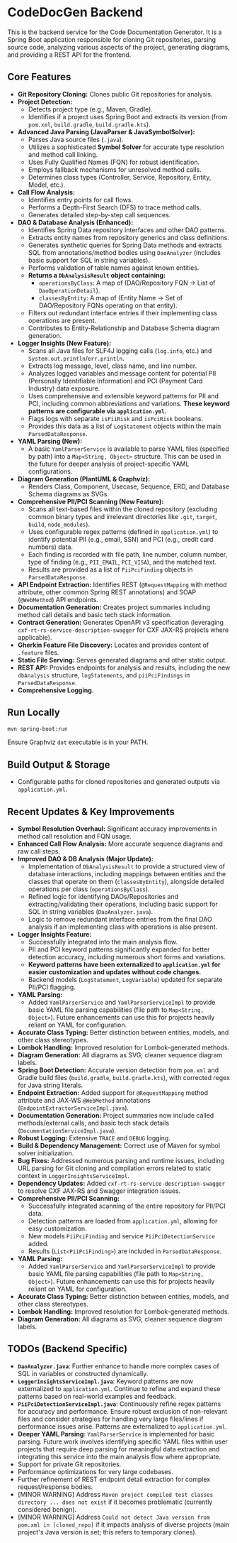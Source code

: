 # CodeDocGen Backend

This is the backend service for the Code Documentation Generator. It is a Spring Boot application responsible for cloning Git repositories, parsing source code, analyzing various aspects of the project, generating diagrams, and providing a REST API for the frontend.

## Core Features

-   **Git Repository Cloning:** Clones public Git repositories for analysis.
-   **Project Detection:**
    -   Detects project type (e.g., Maven, Gradle).
    -   Identifies if a project uses Spring Boot and extracts its version (from `pom.xml`, `build.gradle`, `build.gradle.kts`).
-   **Advanced Java Parsing (JavaParser & JavaSymbolSolver):**
    -   Parses Java source files (`.java`).
    -   Utilizes a sophisticated **Symbol Solver** for accurate type resolution and method call linking.
    -   Uses Fully Qualified Names (FQN) for robust identification.
    -   Employs fallback mechanisms for unresolved method calls.
    -   Determines class types (Controller, Service, Repository, Entity, Model, etc.).
-   **Call Flow Analysis:**
    -   Identifies entry points for call flows.
    -   Performs a Depth-First Search (DFS) to trace method calls.
    -   Generates detailed step-by-step call sequences.
-   **DAO & Database Analysis (Enhanced):**
    -   Identifies Spring Data repository interfaces and other DAO patterns.
    *   Extracts entity names from repository generics and class definitions.
    *   Generates synthetic queries for Spring Data methods and extracts SQL from annotations/method bodies using `DaoAnalyzer` (includes basic support for SQL in string variables).
    *   Performs validation of table names against known entities.
    *   **Returns a `DbAnalysisResult` object containing:**
        *   `operationsByClass`: A map of (DAO/Repository FQN -> List of `DaoOperationDetail`).
        *   `classesByEntity`: A map of (Entity Name -> Set of DAO/Repository FQNs operating on that entity).
    *   Filters out redundant interface entries if their implementing class operations are present.
    *   Contributes to Entity-Relationship and Database Schema diagram generation.
-   **Logger Insights (New Feature):**
    *   Scans all Java files for SLF4J logging calls (`log.info`, etc.) and `System.out.println`/`err.println`.
    *   Extracts log message, level, class name, and line number.
    *   Analyzes logged variables and message content for potential PII (Personally Identifiable Information) and PCI (Payment Card Industry) data exposure.
    *   Uses comprehensive and extensible keyword patterns for PII and PCI, including common abbreviations and variations. **These keyword patterns are configurable via `application.yml`.**
    *   Flags logs with separate `isPiiRisk` and `isPciRisk` booleans.
    *   Provides this data as a list of `LogStatement` objects within the main `ParsedDataResponse`.
-   **YAML Parsing (New):**
    *   A basic `YamlParserService` is available to parse YAML files (specified by path) into a `Map<String, Object>` structure. This can be used in the future for deeper analysis of project-specific YAML configurations.
-   **Diagram Generation (PlantUML & Graphviz):**
    -   Renders Class, Component, Usecase, Sequence, ERD, and Database Schema diagrams as SVGs.
-   **Comprehensive PII/PCI Scanning (New Feature):**
    *   Scans all text-based files within the cloned repository (excluding common binary types and irrelevant directories like `.git`, `target`, `build`, `node_modules`).
    *   Uses configurable regex patterns (defined in `application.yml`) to identify potential PII (e.g., email, SSN) and PCI (e.g., credit card numbers) data.
    *   Each finding is recorded with file path, line number, column number, type of finding (e.g., `PII_EMAIL`, `PCI_VISA`), and the matched text.
    *   Results are provided as a list of `PiiPciFinding` objects in `ParsedDataResponse`.
-   **API Endpoint Extraction:** Identifies REST (`@RequestMapping` with method attribute, other common Spring REST annotations) and SOAP (`@WebMethod`) API endpoints.
-   **Documentation Generation:** Creates project summaries including method call details and basic tech stack information.
-   **Contract Generation:** Generates OpenAPI v3 specification (leveraging `cxf-rt-rs-service-description-swagger` for CXF JAX-RS projects where applicable).
-   **Gherkin Feature File Discovery:** Locates and provides content of `.feature` files.
-   **Static File Serving:** Serves generated diagrams and other static output.
-   **REST API:** Provides endpoints for analysis and results, including the new `dbAnalysis` structure, `logStatements`, and `piiPciFindings` in `ParsedDataResponse`.
-   **Comprehensive Logging.**

## Run Locally

```bash
mvn spring-boot:run
```
Ensure Graphviz `dot` executable is in your PATH.

## Build Output & Storage

-   Configurable paths for cloned repositories and generated outputs via `application.yml`.

## Recent Updates & Key Improvements

-   **Symbol Resolution Overhaul:** Significant accuracy improvements in method call resolution and FQN usage.
-   **Enhanced Call Flow Analysis:** More accurate sequence diagrams and raw call steps.
-   **Improved DAO & DB Analysis (Major Update):**
    *   Implementation of `DbAnalysisResult` to provide a structured view of database interactions, including mappings between entities and the classes that operate on them (`classesByEntity`), alongside detailed operations per class (`operationsByClass`).
    *   Refined logic for identifying DAOs/Repositories and extracting/validating their operations, including basic support for SQL in string variables (`DaoAnalyzer.java`).
    *   Logic to remove redundant interface entries from the final DAO analysis if an implementing class with operations is also present.
-   **Logger Insights Feature:**
    *   Successfully integrated into the main analysis flow.
    *   PII and PCI keyword patterns significantly expanded for better detection accuracy, including numerous short forms and variations.
    *   **Keyword patterns have been externalized to `application.yml` for easier customization and updates without code changes.**
    *   Backend models (`LogStatement`, `LogVariable`) updated for separate PII/PCI flagging.
-   **YAML Parsing:**
    *   Added `YamlParserService` and `YamlParserServiceImpl` to provide basic YAML file parsing capabilities (file path to `Map<String, Object>`). Future enhancements can use this for projects heavily reliant on YAML for configuration.
-   **Accurate Class Typing:** Better distinction between entities, models, and other class stereotypes.
-   **Lombok Handling:** Improved resolution for Lombok-generated methods.
-   **Diagram Generation:** All diagrams as SVG; cleaner sequence diagram labels.
-   **Spring Boot Detection:** Accurate version detection from `pom.xml` and Gradle build files (`build.gradle`, `build.gradle.kts`), with corrected regex for Java string literals.
-   **Endpoint Extraction:** Added support for `@RequestMapping` method attribute and JAX-WS `@WebMethod` annotations (`EndpointExtractorServiceImpl.java`).
-   **Documentation Generation:** Project summaries now include called methods/external calls, and basic tech stack details (`DocumentationServiceImpl.java`).
-   **Robust Logging:** Extensive `TRACE` and `DEBUG` logging.
-   **Build & Dependency Management:** Correct use of Maven for symbol solver initialization.
-   **Bug Fixes:** Addressed numerous parsing and runtime issues, including URL parsing for Git cloning and compilation errors related to static context in `LoggerInsightsServiceImpl`.
-   **Dependency Updates:** Added `cxf-rt-rs-service-description-swagger` to resolve CXF JAX-RS and Swagger integration issues.
-   **Comprehensive PII/PCI Scanning:**
    *   Successfully integrated scanning of the entire repository for PII/PCI data.
    *   Detection patterns are loaded from `application.yml`, allowing for easy customization.
    *   New models `PiiPciFinding` and service `PiiPciDetectionService` added.
    *   Results (`List<PiiPciFinding>`) are included in `ParsedDataResponse`.
-   **YAML Parsing:**
    *   Added `YamlParserService` and `YamlParserServiceImpl` to provide basic YAML file parsing capabilities (file path to `Map<String, Object>`). Future enhancements can use this for projects heavily reliant on YAML for configuration.
-   **Accurate Class Typing:** Better distinction between entities, models, and other class stereotypes.
-   **Lombok Handling:** Improved resolution for Lombok-generated methods.
-   **Diagram Generation:** All diagrams as SVG; cleaner sequence diagram labels.

## TODOs (Backend Specific)
*   **`DaoAnalyzer.java`**: Further enhance to handle more complex cases of SQL in variables or constructed dynamically.
*   **`LoggerInsightsServiceImpl.java`**: Keyword patterns are now externalized to `application.yml`. Continue to refine and expand these patterns based on real-world examples and feedback.
*   **`PiiPciDetectionServiceImpl.java`**: Continuously refine regex patterns for accuracy and performance. Ensure robust exclusion of non-relevant files and consider strategies for handling very large files/lines if performance issues arise. Patterns are externalized to `application.yml`.
*   **Deeper YAML Parsing**: `YamlParserService` is implemented for basic parsing. Future work involves identifying specific YAML files within user projects that require deep parsing for meaningful data extraction and integrating this service into the main analysis flow where appropriate.
*   Support for private Git repositories.
*   Performance optimizations for very large codebases.
*   Further refinement of REST endpoint detail extraction for complex request/response bodies.
*   [MINOR WARNING] Address `Maven project compiled test classes directory ... does not exist` if it becomes problematic (currently considered benign).
*   [MINOR WARNING] Address `Could not detect Java version from pom.xml in [cloned_repo]` if it impacts analysis of diverse projects (main project's Java version is set; this refers to temporary clones). 